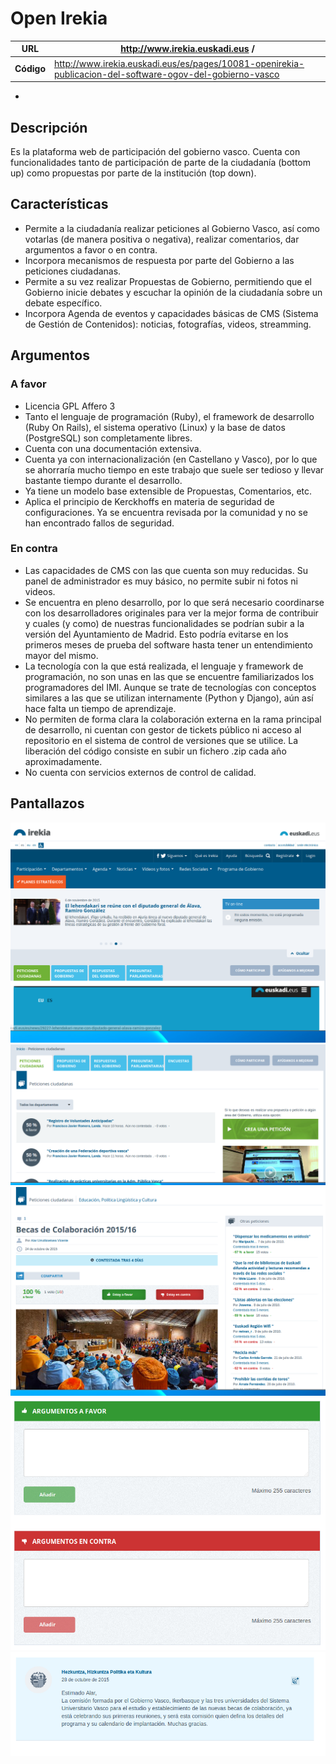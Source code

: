 # Open Irekia
 
|**URL** | http://www.irekia.euskadi.eus /|
| -- | -- |
| **Código** | http://www.irekia.euskadi.eus/es/pages/10081-openirekia-publicacion-del-software-ogov-del-gobierno-vasco|

 -
## Descripción

Es la plataforma web de participación del gobierno vasco. Cuenta con
funcionalidades tanto de participación de parte de la ciudadanía (bottom
up) como propuestas por parte de la institución (top down).


## Características

-   Permite a la ciudadanía realizar peticiones al Gobierno Vasco, así como votarlas (de manera positiva o negativa), realizar comentarios, dar argumentos a favor o en contra. 
-   Incorpora mecanismos de respuesta por parte del Gobierno a las peticiones ciudadanas.
-   Permite a su vez realizar Propuestas de Gobierno, permitiendo que el Gobierno inicie debates y escuchar la opinión de la ciudadanía sobre un debate específico. 
-   Incorpora Agenda de eventos y capacidades básicas de CMS (Sistema de Gestión de Contenidos): noticias, fotografías, videos, streamming. 

## Argumentos

### A favor

-   Licencia GPL Affero 3 
-   Tanto el lenguaje de programación (Ruby), el framework de desarrollo (Ruby On Rails), el sistema operativo (Linux) y la base de datos (PostgreSQL) son completamente libres. 
-   Cuenta con una documentación extensiva.
-   Cuenta ya con internacionalización (en Castellano y Vasco), por lo que se ahorraría mucho tiempo en este trabajo que suele ser tedioso y llevar bastante tiempo durante el desarrollo.
-   Ya tiene un modelo base extensible de Propuestas, Comentarios, etc. 
-   Aplica el principio de Kerckhoffs en materia de seguridad de configuraciones. Ya se encuentra revisada por la comunidad y no se han encontrado fallos de seguridad. 

### En contra

-   Las capacidades de CMS con las que cuenta son muy reducidas. Su panel de administrador es muy básico, no permite subir ni fotos ni videos. 
-   Se encuentra en pleno desarrollo, por lo que será necesario coordinarse con los desarrolladores originales para ver la mejor forma de contribuir y cuales (y como) de nuestras funcionalidades se podrían subir a la versión del Ayuntamiento de Madrid. Esto podría evitarse en los primeros meses de prueba del software hasta tener un entendimiento mayor del mismo.
-   La tecnología con la que está realizada, el lenguaje y framework de programación, no son unas en las que se encuentre familiarizados los programadores del IMI. Aunque se trate de tecnologías con conceptos similares a las que se utilizan internamente (Python y Django), aún así hace falta un tiempo de aprendizaje.
-   No permiten de forma clara la colaboración externa en la rama principal de desarrollo, ni cuentan con gestor de tickets público ni acceso al repositorio en el sistema de control de versiones que se utilice. La liberación del código consiste en subir un fichero .zip cada año aproximadamente. 
-   No cuenta con servicios externos de control de calidad. 

## Pantallazos

![](open-irekia01.png)
![](open-irekia02.png)
![](open-irekia03.png)
![](open-irekia04.png)
![](open-irekia05.png)
